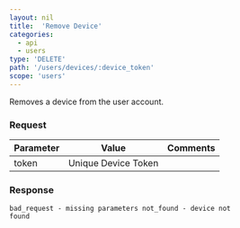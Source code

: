 ```yaml
---
layout: nil
title:  'Remove Device'
categories:
  - api
  - users
type: 'DELETE'
path: '/users/devices/:device_token'
scope: 'users'
---
```


Removes a device from the user account.

### Request

<table class="table table-bordered table-striped">
	<thead>
		<tr>
			<th>Parameter</th>
			<th>Value</th>
			<th>Comments</th>
		</tr>
  </thead>
	<tbody>
		<tr><td>token</td><td>Unique Device Token</td><td></td></tr>
	</tbody>
</table>

### Response

<code>bad\_request - missing parameters
not\_found - device not found</code>
